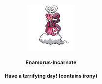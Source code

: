 <p align="center">
    <img src="https://raw.githubusercontent.com/PokeAPI/sprites/master/sprites/pokemon/905.png" width="150" height="150">
</p>
<h3 align="center"> <b>Enamorus-Incarnate</b></h3>
<h3 align="center">Have a terrifying day! (contains irony)</h3>
